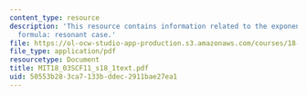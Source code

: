 ```yaml
---
content_type: resource
description: 'This resource contains information related to the exponential response
  formula: resonant case.'
file: https://ol-ocw-studio-app-production.s3.amazonaws.com/courses/18-03sc-differential-equations-fall-2011/50553b283ca7133bddec2911bae27ea1_MIT18_03SCF11_s18_1text.pdf
file_type: application/pdf
resourcetype: Document
title: MIT18_03SCF11_s18_1text.pdf
uid: 50553b28-3ca7-133b-ddec-2911bae27ea1
---
```

